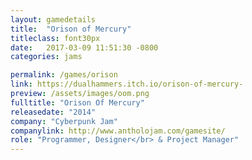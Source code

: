 ```yaml
---
layout: gamedetails
title:  "Orison of Mercury"
titleclass: font30px
date:   2017-03-09 11:51:30 -0800
categories: jams

permalink: /games/orison
link: https://dualhammers.itch.io/orison-of-mercury-
preview: /assets/images/oom.png
fulltitle: "Orison Of Mercury"
releasedate: "2014"
company: "Cyberpunk Jam"
companylink: http://www.antholojam.com/gamesite/
role: "Programmer, Designer</br> & Project Manager"
---
```


